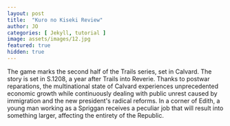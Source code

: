 ```yaml
---
layout: post
title:  "Kuro no Kiseki Review"
author: JO
categories: [ Jekyll, tutorial ]
image: assets/images/12.jpg
featured: true
hidden: true
---
```

The game marks the second half of the Trails series, set in Calvard. The story is set in S.1208, a year after Trails into Reverie. Thanks to postwar reparations, the multinational state of Calvard experiences unprecedented economic growth while continuously dealing with public unrest caused by immigration and the new president's radical reforms. In a corner of Edith, a young man working as a Spriggan receives a peculiar job that will result into something larger, affecting the entirety of the Republic.
